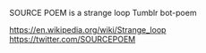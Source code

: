 SOURCE POEM is a strange loop Tumblr bot-poem

https://en.wikipedia.org/wiki/Strange_loop<br>
https://twitter.com/SOURCEPOEM
